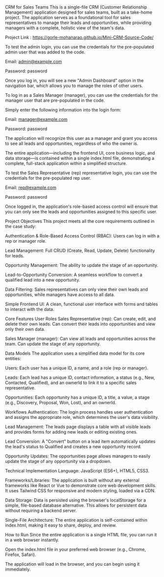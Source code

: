CRM for Sales Teams
This is a single-file CRM (Customer Relationship Management) application designed for sales teams, built as a take-home project. The application serves as a foundational tool for sales representatives to manage their leads and opportunities, while providing managers with a complete, holistic view of the team's data.

Project Link : https://gorle-mohanarao.github.io/Mini-CRM-Source-Code/

To test the admin login, you can use the credentials for the pre-populated admin user that was added to the code.

Email: admin@example.com

Password: password

Once you log in, you will see a new "Admin Dashboard" option in the navigation bar, which allows you to manage the roles of other users.

To log in as a Sales Manager (manager), you can use the credentials for the manager user that are pre-populated in the code.

Simply enter the following information into the login form:

Email: manager@example.com

Password: password

The application will recognize this user as a manager and grant you access to see all leads and opportunities, regardless of who the owner is.

The entire application—including the frontend UI, core business logic, and data storage—is contained within a single index.html file, demonstrating a complete, full-stack application within a simplified structure.

To test the Sales Representative (rep) representative login, you can use the credentials for the pre-populated rep user.

Email: rep@example.com

Password: password

Once logged in, the application's role-based access control will ensure that you can only see the leads and opportunities assigned to this specific user.


Project Objectives
This project meets all the core requirements outlined in the case study:

Authentication & Role-Based Access Control (RBAC): Users can log in with a rep or manager role.

Lead Management: Full CRUD (Create, Read, Update, Delete) functionality for leads.

Opportunity Management: The ability to update the stage of an opportunity.

Lead-to-Opportunity Conversion: A seamless workflow to convert a qualified lead into a new opportunity.

Data Filtering: Sales representatives can only view their own leads and opportunities, while managers have access to all data.

Simple Frontend UI: A clean, functional user interface with forms and tables to interact with the data.

Core Features
User Roles
Sales Representative (rep): Can create, edit, and delete their own leads. Can convert their leads into opportunities and view only their own data.

Sales Manager (manager): Can view all leads and opportunities across the team. Can update the stage of any opportunity.

Data Models
The application uses a simplified data model for its core entities:

Users: Each user has a unique ID, a name, and a role (rep or manager).

Leads: Each lead has a unique ID, contact information, a status (e.g., New, Contacted, Qualified), and an ownerId to link it to a specific sales representative.

Opportunities: Each opportunity has a unique ID, a title, a value, a stage (e.g., Discovery, Proposal, Won, Lost), and an ownerId.

Workflows
Authentication: The login process handles user authentication and assigns the appropriate role, which determines the user's data visibility.

Lead Management: The leads page displays a table with all visible leads and provides forms for adding new leads or editing existing ones.

Lead Conversion: A "Convert" button on a lead item automatically updates the lead's status to Qualified and creates a new opportunity record.

Opportunity Updates: The opportunities page allows managers to easily update the stage of any opportunity via a dropdown.

Technical Implementation
Language: JavaScript (ES6+), HTML5, CSS3.

Frameworks/Libraries: The application is built without any external frameworks like React or Vue to demonstrate core web development skills. It uses Tailwind CSS for responsive and modern styling, loaded via a CDN.

Data Storage: Data is persisted using the browser's localStorage for a simple, file-based database alternative. This allows for persistent data without requiring a backend server.

Single-File Architecture: The entire application is self-contained within index.html, making it easy to share, deploy, and review.

How to Run
Since the entire application is a single HTML file, you can run it in a web browser instantly.

Open the index.html file in your preferred web browser (e.g., Chrome, Firefox, Safari).

The application will load in the browser, and you can begin using it immediately.
